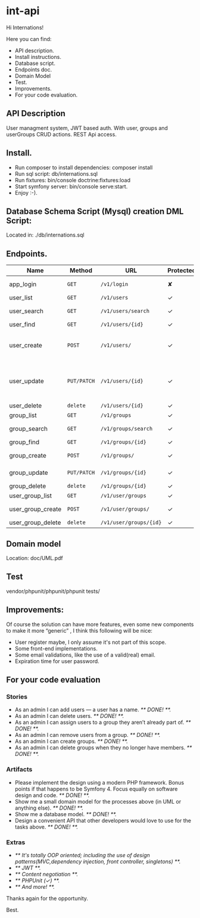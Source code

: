 # int-api

Hi Internations!

Here you can find:

-   API description.
-   Install instructions.
-   Database script.
-   Endpoints doc.
-   Domain Model
-   Test.
-   Improvements.
-   For your code evaluation.

## API Description

User managment system, JWT based auth. With user, groups and userGroups CRUD actions. REST Api access.

## Install.

-   Run composer to install dependencies:  composer install
-   Run sql script: db/internations.sql
-   Run fixtures: bin/console doctrine:fixtures:load
-   Start symfony server: bin/console serve:start.
-   Enjoy :-).

## Database Schema Script (Mysql) creation DML Script:

Located in: ./db/internations.sql

## Endpoints.

| Name              | Method      | URL                    | Protected | Params                                                                                                               |
| ----------------- | ----------- | ---------------------- | --------- | -------------------------------------------------------------------------------------------------------------------- |
| app_login         | `GET`       | `/v1/login`            | ✘         | "username" : string, "password":string                                                                               |
| user_list         | `GET`       | `/v1/users`            | ✓         | -                                                                                                                    |
| user_search       | `GET`       | `/v1/users/search`     | ✓         | param:{"name" : "Inernations","order":"ASC"}                                                                         |
| user_find         | `GET`       | `/v1/users/{id}`       | ✓         | id: integer                                                                                                          |
| user_create       | `POST`      | `/v1/users/`           | ✓         | name: string, lastname: string,  email:string, roles: array(string), ApiToken: string, password: string              |
| user_update       | `PUT/PATCH` | `/v1/users/{id}`       | ✓         | id: integer, name: string, lastname: string,  email:string, roles: array(string), ApiToken: string, password: string |
| user_delete       | `delete`    | `/v1/users/{id}`       | ✓         | id: integer                                                                                                          |
| group_list        | `GET`       | `/v1/groups`           | ✓         | -                                                                                                                    |
| group_search      | `GET`       | `/v1/groups/search`    | ✓         | param:{"name" : string,"order" : "ASC"}                                                                              |
| group_find        | `GET`       | `/v1/groups/{id}`      | ✓         | id: integer                                                                                                          |
| group_create      | `POST`      | `/v1/groups/`          | ✓         | name: string, description: string,                                                                                   |
| group_update      | `PUT/PATCH` | `/v1/groups/{id}`      | ✓         | id: integer, name: string, description: string                                                                       |
| group_delete      | `delete`    | `/v1/groups/{id}`      | ✓         | id: integer                                                                                                          |
| user_group_list   | `GET`       | `/v1/user/groups`      | ✓         | -                                                                                                                    |
| user_group_create | `POST`      | `/v1/user/groups/`     | ✓         | userId: integer, groupId: integer                                                                                    |
| user_group_delete | `delete`    | `/v1/user/groups/{id}` | ✓         | id: integer                                                                                                          |

## Domain model

Location: doc/UML.pdf

## Test

  vendor/phpunit/phpunit/phpunit tests/

## Improvements:

  Of course the solution can have more features, even some new components to make it
  more “generic” , I think this following will be nice:

-   User register maybe, I only assume it's not part of this scope.
-   Some front-end implementations.
-   Some email validations, like the use of a valid(real) email.
-   Expiration time for user password.

## For your code evaluation

### Stories

-   As an admin I can add users — a user has a name. _** DONE! **._
-   As an admin I can delete users. _** DONE! **._
-   As an admin I can assign users to a group they aren’t already part of. _** DONE! **._
-   As an admin I can remove users from a group. _** DONE! **._
-   As an admin I can create groups. _** DONE! **._
-   As an admin I can delete groups when they no longer have members. _** DONE! **._

### Artifacts

-   Please implement the design using a modern PHP framework. Bonus points if that happens to
    be Symfony 4. Focus equally on software design and code. _** DONE! **._
-   Show me a small domain model for the processes above (in UML or anything else). _** DONE! **._
-   Show me a database model. _** DONE! **._
-   Design a convenient API that other developers would love to use for the tasks above. _** DONE! **._

### Extras

-   _** It's totally OOP oriented; including the use of design patterns(MVC,dependency injection, front controller, singletons) **._
-   _** JWT **._
-   _** Content negotiation **._
-   _** PHPUnit (✓) **._
-   _** And more! **._

Thanks again for the opportunity.

Best.
